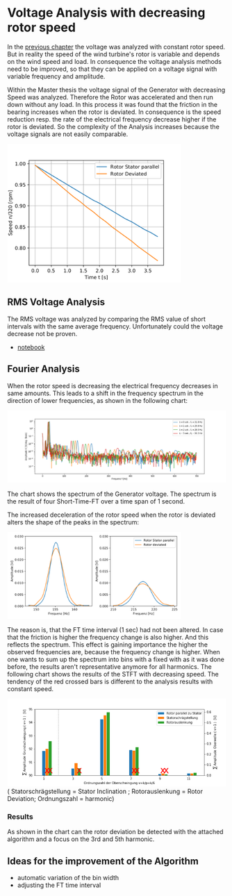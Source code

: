 # Voltage Analysis with decreasing rotor speed
In the [previous chapter](./VoltageAnalysis.md) the voltage was analyzed with constant rotor speed. But in reality the speed of the wind turbine's rotor is variable and depends on the wind speed and load. In consequence the voltage analysis methods need to be improved, so that they can be applied on a voltage signal with variable frequency and amplitude.

Within the Master thesis the voltage signal of the Generator with decreasing Speed was analyzed. Therefore the Rotor was accelerated and then run down without any load.
In this process it was found that the friction in the bearing increases when the rotor is deviated. In consequence is the speed reduction resp. the rate of the electrical frequency decrease higher if the rotor is deviated. So the complexity of the Analysis increases because the voltage signals are not easily comparable. 

<img src="./Voltage_Analysis/SpeedDecreaseRotorDeviation.svg" width="400" />

## RMS Voltage Analysis

The RMS voltage was analyzed by comparing the RMS value of short intervals with the same average frequency. Unfortunately could the voltage decrease not be proven.

* [notebook](RotorDeviation_URMS_ndec.ipynb)

## Fourier Analysis

When the rotor speed is decreasing the electrical frequency decreases in same amounts. This leads to a shift in the frequency spectrum in the direction of lower frequencies, as shown in the following chart:

<img src="./Voltage_Analysis/SpektrumDrehzahl.png" width="600" />

The chart shows the spectrum of the Generator voltage. The spectrum is the result of four Short-Time-FT over a time span of 1 second.

The increased deceleration of the rotor speed when the rotor is deviated alters the shape of the peaks in the spectrum:

<img src="./Voltage_Analysis/Spektrum5u7Oberwelle.svg" width="400" />

The reason is, that the FT time interval (1 sec) had not been altered. In case that the friction is higher the frequency change is also higher. And this reflects the spectrum.
This effect is gaining importance the higher the observed frequencies are, because the frequency change is higher.
When one wants to sum up the spectrum into bins with a fixed with as it was done before, the results aren't representative anymore for all harmonics.
The following chart shows the results of the STFT with decreasing speed. The tendency of the red crossed bars is different to the analysis results with constant speed.


<img src="./Voltage_Analysis/fc_Bins_plot_all_ndec.png" width="800" />
( Statorschrägstellung = Stator Inclination ; Rotorauslenkung = Rotor Deviation; Ordnungszahl = harmonic)

### Results
As shown in the chart can the rotor deviation be detected with the attached algorithm and a focus on the 3rd and 5th harmonic. 

## Ideas for the improvement of the Algorithm
* automatic variation of the bin width
* adjusting the FT time interval
